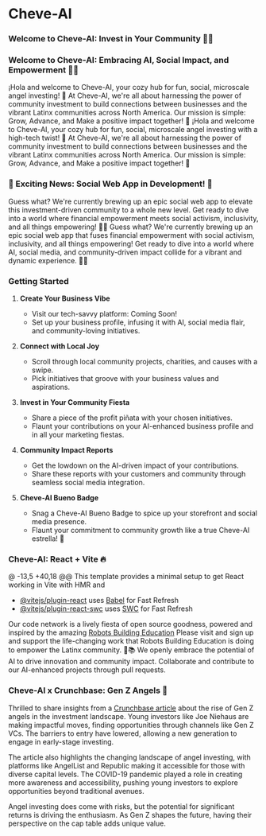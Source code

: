 # Cheve-AI

### Welcome to Cheve-AI: Invest in Your Community 🌮🎉
### Welcome to Cheve-AI: Embracing AI, Social Impact, and Empowerment 🌮🎉

¡Hola and welcome to Cheve-AI, your cozy hub for fun, social, microscale angel investing! 🚀 At Cheve-AI, we're all about harnessing the power of community investment to build connections between businesses and the vibrant Latinx communities across North America. Our mission is simple: Grow, Advance, and Make a positive impact together! 💖
¡Hola and welcome to Cheve-AI, your cozy hub for fun, social, microscale angel investing with a high-tech twist! 🚀 At Cheve-AI, we're all about harnessing the power of community investment to build connections between businesses and the vibrant Latinx communities across North America. Our mission is simple: Grow, Advance, and Make a positive impact together! 💖

### 🚀 Exciting News: Social Web App in Development! 🚀

Guess what? We're currently brewing up an epic social web app to elevate this investment-driven community to a whole new level. Get ready to dive into a world where financial empowerment meets social activism, inclusivity, and all things empowering! 💪✨
Guess what? We're currently brewing up an epic social web app that fuses financial empowerment with social activism, inclusivity, and all things empowering! Get ready to dive into a world where AI, social media, and community-driven impact collide for a vibrant and dynamic experience. 💪✨

### Getting Started

1. **Create Your Business Vibe**

   - Visit our tech-savvy platform: Coming Soon!
   - Set up your business profile, infusing it with AI, social media flair, and community-loving initiatives.

2. **Connect with Local Joy**

   - Scroll through local community projects, charities, and causes with a swipe.
   - Pick initiatives that groove with your business values and aspirations.

3. **Invest in Your Community Fiesta**

   - Share a piece of the profit piñata with your chosen initiatives.
   - Flaunt your contributions on your AI-enhanced business profile and in all your marketing fiestas.

4. **Community Impact Reports**

   - Get the lowdown on the AI-driven impact of your contributions.
   - Share these reports with your customers and community through seamless social media integration.

5. **Cheve-AI Bueno Badge**

   - Snag a Cheve-AI Bueno Badge to spice up your storefront and social media presence.
   - Flaunt your commitment to community growth like a true Cheve-AI estrella! 🌟

### Cheve-AI: React + Vite 🔥

@ -13,5 +40,18 @@ This template provides a minimal setup to get React working in Vite with HMR and
- [@vitejs/plugin-react](https://github.com/vitejs/vite-plugin-react/blob/main/packages/plugin-react/README.md) uses [Babel](https://babeljs.io/) for Fast Refresh
- [@vitejs/plugin-react-swc](https://github.com/vitejs/vite-plugin-react-swc) uses [SWC](https://swc.rs/) for Fast Refresh

Our code network is a lively fiesta of open source goodness, powered and inspired by the amazing [Robots Building Education](https://robotsbuildingeducation.com/) Please visit and sign up and support the life-changing work that Robots Building Education is doing to empower the Latinx community.  🤖📚 We openly embrace the potential of AI to drive innovation and community impact. Collaborate and contribute to our AI-enhanced projects through pull requests.

### Cheve-AI x Crunchbase: Gen Z Angels 🚀

Thrilled to share insights from a [Crunchbase article](https://news.crunchbase.com/venture/gen-z-angel-investing/) about the rise of Gen Z angels in the investment landscape. Young investors like Joe Niehaus are making impactful moves, finding opportunities through channels like Gen Z VCs. The barriers to entry have lowered, allowing a new generation to engage in early-stage investing.

The article also highlights the changing landscape of angel investing, with platforms like AngelList and Republic making it accessible for those with diverse capital levels. The COVID-19 pandemic played a role in creating more awareness and accessibility, pushing young investors to explore opportunities beyond traditional avenues.

Angel investing does come with risks, but the potential for significant returns is driving the enthusiasm. As Gen Z shapes the future, having their perspective on the cap table adds unique value.
